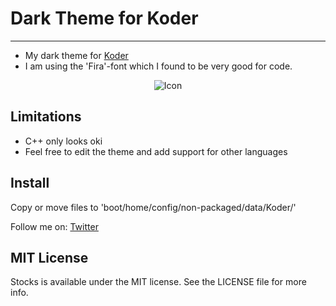 # Dark Theme for Koder
----------------

- My dark theme for [Koder](https://github.com/KapiX/Koder)
- I am using the 'Fira'-font which I found to be very good for code.

<p align="center">
  <img src="https://github.com/Konrad77/Koder-Dark-Theme/blob/master/Screenshots/screenshot1.png" alt="Icon"/>
</p>

## Limitations
- C++ only looks oki
- Feel free to edit the theme and add support for other languages

## Install
Copy or move files to 'boot/home/config/non-packaged/data/Koder/'

Follow me on:
[Twitter](https:://twitter.com/konrad1977)

## MIT License
Stocks is available under the MIT license. See the LICENSE file for more info.
